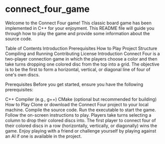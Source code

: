 # connect_four_game

Welcome to the Connect Four game! This classic board game has been implemented in C++ for your enjoyment. This README file will guide you through how to play the game and provide some information about the source code.

Table of Contents
Introduction
Prerequisites
How to Play
Project Structure
Compiling and Running
Contributing
License
Introduction
Connect Four is a two-player connection game in which the players choose a color and then take turns dropping one colored disc from the top into a grid. The objective is to be the first to form a horizontal, vertical, or diagonal line of four of one's own discs.

Prerequisites
Before you get started, ensure you have the following prerequisites:

C++ Compiler (e.g., g++)
CMake (optional but recommended for building)
How to Play
Clone or download the Connect Four project to your local machine.
Compile the source code.
Run the executable to start the game.
Follow the on-screen instructions to play. Players take turns selecting a column to drop their colored discs into.
The first player to connect four of their colored discs in a row (horizontally, vertically, or diagonally) wins the game.
Enjoy playing with a friend or challenge yourself by playing against an AI if one is available in the project.
